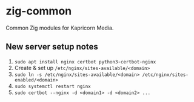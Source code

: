 # zig-common

Common Zig modules for Kapricorn Media.

## New server setup notes

1. `sudo apt install nginx certbot python3-certbot-nginx`
2. Create & set up `/etc/nginx/sites-available/<domain>`
3. `sudo ln -s /etc/nginx/sites-available/<domain> /etc/nginx/sites-enabled/<domain>`
4. `sudo systemctl restart nginx`
5. `sudo certbot --nginx -d <domain1> -d <domain2> ...`
